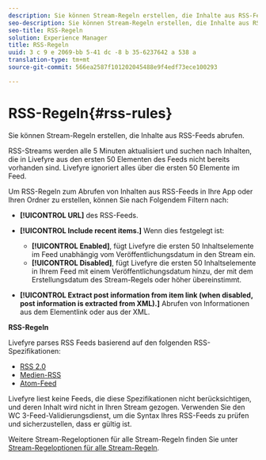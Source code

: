 ```yaml
---
description: Sie können Stream-Regeln erstellen, die Inhalte aus RSS-Feeds abrufen.
seo-description: Sie können Stream-Regeln erstellen, die Inhalte aus RSS-Feeds abrufen.
seo-title: RSS-Regeln
solution: Experience Manager
title: RSS-Regeln
uuid: 3 c 9 e 2069-bb 5-41 dc -8 b 35-6237642 a 538 a
translation-type: tm+mt
source-git-commit: 566ea2587f101202045488e9f4edf73ece100293

---
```



# RSS-Regeln{#rss-rules}

Sie können Stream-Regeln erstellen, die Inhalte aus RSS-Feeds abrufen.

RSS-Streams werden alle 5 Minuten aktualisiert und suchen nach Inhalten, die in Livefyre aus den ersten 50 Elementen des Feeds nicht bereits vorhanden sind. Livefyre ignoriert alles über die ersten 50 Elemente im Feed.

Um RSS-Regeln zum Abrufen von Inhalten aus RSS-Feeds in Ihre App oder Ihren Ordner zu erstellen, können Sie nach Folgendem Filtern nach:

* **[!UICONTROL URL]** des RSS-Feeds.
* **[!UICONTROL Include recent items.]** Wenn dies festgelegt ist:

   * **[!UICONTROL Enabled]**, fügt Livefyre die ersten 50 Inhaltselemente im Feed unabhängig vom Veröffentlichungsdatum in den Stream ein.
   * **[!UICONTROL Disabled]**, fügt Livefyre die ersten 50 Inhaltselemente in Ihrem Feed mit einem Veröffentlichungsdatum hinzu, der mit dem Erstellungsdatum des Stream-Regels oder höher übereinstimmt.

* **[!UICONTROL Extract post information from item link (when disabled, post information is extracted from XML).]** Abrufen von Informationen aus dem Elementlink oder aus der XML.

**RSS-Regeln**

Livefyre parses RSS Feeds basierend auf den folgenden RSS-Spezifikationen:

* [RSS 2.0](https://en.wikipedia.org/wiki/RSS)
* [Medien-RSS](https://en.wikipedia.org/wiki/Media_RSS)
* [Atom-Feed](https://validator.w3.org/feed/docs/atom.html)

Livefyre liest keine Feeds, die diese Spezifikationen nicht berücksichtigen, und deren Inhalt wird nicht in Ihren Stream gezogen. Verwenden Sie den WC 3-Feed-Validierungsdienst, um die Syntax Ihres RSS-Feeds zu prüfen und sicherzustellen, dass er gültig ist.

Weitere Stream-Regeloptionen für alle Stream-Regeln finden Sie unter [Stream-Regeloptionen für alle Stream-Regeln](../c-streams/c-stream-rule-options-for-all-stream-rules.md#c_stream_rule_options_for_all_stream_rules).
